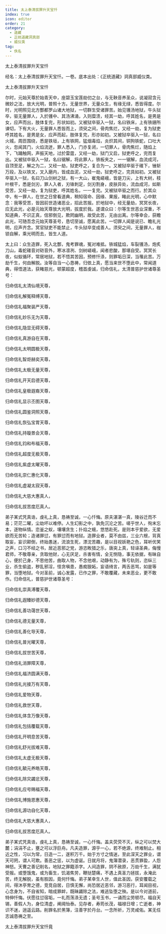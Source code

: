 ```yaml
---
title: 太上泰清拔罪升天宝忏
index: true
icon: editor
order: 21
category:
  - 道藏
  - 正统道藏洞真部
  - 威仪类
tag:
  - 佚名
---
```


太上泰清拔罪升天宝忏  

经名：太上泰清拔罪升天宝忏。一卷。底本出处：《正统道藏》洞真部威仪类。  

太上泰清拔罪升天宝忏  

尔时，元始天尊於始青天中，座碧玉宝莲劫仞之台，与无鞅音养圣众，说凝寂含元微妙之法，放大光明，普照十方。无量世界，无量众生，有缘无绿，悉皆得度。尔时，光明照见北方酆都罗山诸大地狱，一切群生受诸罪苦。始见镬汤地狱，牛头狱卒，驱无量罪人，入於镬中、其汤沸涌，入则糜溃，经其一劫，呼其姓名，是男是女，应声而出，肢体复完，形状如初。又被狱卒驱入一狱，名曰铁床，上有铁銏所谏切，下有大火，无量罪人悉皆而上，须臾之间，骨肉焦烂，又经一劫，复为狱吏呼其姓名，是男是女，应声而起，肢体复完，形亦如初。又被狱卒驱入一狱，名曰火城，周匝围绕，悉是铁垣，上有铁网，猛烟毒焰，炎炽其间，铜狗铁蛇，口吐大火，忽闻其门，火焰流迸，罪人悉入，门亦复闭，一切罪人，骨肉焦烂，随焰上下，飞踊触网，声振天地，过於雷霆，又经一劫，狱门又启，狱吏呼之，完而复出。又被狱卒驱入一狱，名曰锯解，将此罪人，铁板夹之，一一锯解，血流成河，自顶至足，解之为二，又经一劫，狱吏呼之，复合为一。又被狱卒驱于碓下，锉斩万段，及以铁叉，叉入磨内，皆成血泥，又经一劫，狱吏呼之，完具如初。又被狱卒驱入一狱，名曰刀山剑树之狱，有一大山，崔鬼嵯峨，皆是刀尖，上有大树，枝叶根干，悉是剑刃，罪人入者，刃锋刺足，剑刃割身，皮肤异处，流血成河，如斯受苦，又经一劫，复为狱吏，呼其姓名，一一复完。又被狱卒驱之而行。於其众中，有一罪人，在世之日曾看道典，稍知宿命、因缘、果报，睹此光明，心中默念：我等受苦，皆因前世造诸恶业，招此苦报。於地狱中，经无量劫，冥冥长夜，应无此光，必是元始天尊放大光明，拔度於我。遂谓众曰：尔等生世恶业深重，不知道典，不识正真，信邪倒见，欺罔幽明，故受此苦，无由出离。尔等幸会，获瞻此光，可随吾念元始天尊圣号，恳切至诚，愿离此苦。一切罪人闻是说已、瞻礼光明，应声齐念。冥官狱吏不能禁止，牛头狱卒变成善人。须臾之间，无量罪人，枷锁自解，乘光明而去，皆生人道。  

太上曰：众生造罪，死入北酆，鬼考罪魂，冤对难抵。铁城猛焰，车裂镬汤，炮炙刀山，毒蛇碓音对硙音外，寒冰凛冽、剑树嵯峨，闻者悲酸，那堪自受。冥冥长夜，似蚁循环，常居地狱，若不悟其苦因，预修忏涤，则罪垢日深，当罹此苦。万劫千生，何由解脱。汝等自当一心恳祷，归依上真，愿当来世不堕此中，常闻道典，得悟道法，获睹慈光，顿蒙超度，稽首虔诚，归命信礼，太清普慈护世诸尊圣号：  

归命信礼太清仙境天尊，  

归命信礼解冤释缚天尊，  

归命信礼福聚装严天尊，  

归命信礼妙乐无为天尊，  

归命信礼隐显无碍天尊，  

归命信礼真游自在天尊，  

归命信礼太明圆极天尊，  

归命信礼智炬赫奕天尊，  

归命信礼太极无量天尊，  

归命信礼开天启德天尊，  

归命信礼皇极遐裔天尊，  

归命信礼显示丕图天尊，  

归命信礼圆鉴洞照天尊，  

归命信礼恢弘宝胃天尊，  

归命信礼持璇景会天尊，  

归命信礼钧和布福天尊，  

归命信礼超度无极天尊，  

归命信礼紫虚太曜天尊，  

归命信礼崇仁惠化天尊，  

归命信礼虚凝太寂天尊，  

归命信礼大慈大惠真人，  

归命信礼拔苦度厄真人。  

弟子某式凭真诰，虔礼上真，恳祷至诚，一心忏悔。原夫湛湛一真，陵谷迁而不易；茫茫二曜，尘劫坏以难停。人生幻影之中，孰免沉沦之苦。嗟乎世人，徇末忘本，逐物纵情。恋釜之蚁，壤壤贪生；扑焰之蛾，悠悠赴死。是则本乎爱欲，无爱欲而无苦轮；造诸罪愆，有罪愆而有地狱。造罪业者，莫不由兹，三业六根，背真取妄，妄识颠倒，终始愚迷，流浪生死，漂沈苦趣，是以目视妖艳之色，耳听优笑之声，口习不经之书，居近恶邪之党，游恣畋猎之乐，唐突上真，轻诬圣典，侮慢君师，不敬尊亲，贪取他财，心无厌足，杀害有情，全无恻隐，事无依据，有昧自心，便於己身，不思他苦，曲取人物，不念他艰，动静有为，殊亏轨则，恣纵三业，杀生偷盗，秽乱邪淫，怪贪嗔患，愚痴狠妬，妄语绮言，两舌恶骂，如是等罪，当堕地狱。今对圣前，诚心发露，已作之罪，不敢覆藏，未来恶业，更不敢作。归命信礼，普慈护世诸尊圣号：  

归命信礼崇真溥覆天尊，  

归命信礼遐臻妙德天尊，  

归命信礼善功蔼世天尊，  

归命信礼德无量天尊，  

归命信礼善化导天尊，  

归命信礼普光曜天尊，  

归命信礼拔世苦天尊，  

归命信礼消罪障天尊，  

归命信礼福济圆满天尊，  

归命信礼光接万有天尊，  

归命信礼爱物天尊，  

归命信礼救世天尊，  

归命信礼体含万像天尊，  

归命信礼包括覆载天尊，  

归命信礼开明息苦天尊，  

归命信礼舒光拔难天尊，  

归命信礼太虚无极天尊，  

归命信礼毓元养皓天尊，  

归命信礼除灾蠲忿天尊，  

归命信礼应号赐福天尊，  

归命信礼博施恩惠天尊，  

归命信礼源功自化天尊，  

归命信礼大慈大惠真人，  

归命信礼拔苦度厄真人。  

弟子某式凭真诰，虔礼上真，恳祷至诚，一心忏悔。盖夫荧荧不灭，纵之可以焚大麓；涓涓不止，壅之可以浮巨舟。凡夫造罪，源乎一心，若不绝源，终难制止。相近之性，习以为常，日造一二，遂积万千。始于方寸之情迷，至此深天之罪业，谓天可罔，谓人可欺。善恶之惩，以为虚诞。日就月将，鬼簿潜录，恶贯罪盈，人怨神怒。天曹之善记削名，地狱之罪籍添字。人间造罪，阴不赦原，万劫千生，满犹受报。或堕饿鬼，或为畜生，饥渴焦劳，鞭挞楚痛，不遇上真圣力拯拔，永淹此苦，终无解脱，虽有胜因，竟何忏悔。弟子某幸生人世，值此圣因，获安覆载之间，得沐亭育之德，竞竞自居，日慎无懈，尚恐居近恶邻，游习恶行，耳闻目视，心念身为，不自省知，暗成罪衅，既昧蠲除之法，难逃坠堕之殃。是以今对道前，特伸忏悔。伏愿往愆宿垢，一礼而荡涤无遗；圣号玉书，一诵而尘劳顿尽。福自天锡，善假人为，身位清虚，阐阈怡泰。见存者，寿筠长茂，福禄日增；亡逝者，神识不迷，逍遥云路。削罪名於黑簿，注善字於丹台。一念所祈，万灵咸佑。某无任志诚恳祷之至。  

太上泰清拔罪升天宝忏竟  
